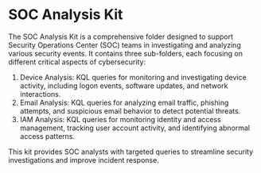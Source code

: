 # SOC Analysis Kit
The SOC Analysis Kit is a comprehensive folder designed to support Security Operations Center (SOC) teams in investigating and analyzing various security events. It contains three sub-folders, each focusing on different critical aspects of cybersecurity:

1. Device Analysis: KQL queries for monitoring and investigating device activity, including logon events, software updates, and network interactions.
2. Email Analysis: KQL queries for analyzing email traffic, phishing attempts, and suspicious email behavior to detect potential threats.
3. IAM Analysis: KQL queries for monitoring identity and access management, tracking user account activity, and identifying abnormal access patterns.

This kit provides SOC analysts with targeted queries to streamline security investigations and improve incident response.